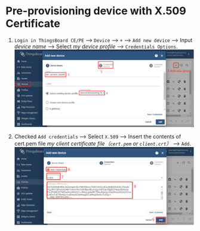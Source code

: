 # Pre-provisioning device with X.509 Certificate

1. `Login in ThingsBoard CE/PE` --> `Device` --> `+` --> `Add new device` --> Input *device name* --> Select *my device profile* --> `Credentials Options`.
    ![image](images/pre-provisioning-device-with-x509-ceritificate/pre-provisioning-device-with-x509-ceritificate-1.png) 

1. Checked `Add credentials` --> Select `X.509` --> Insert the contents of cert.pem file *my client certificate file（`cert.pem` or `client.crt`）* --> `Add`.
    ![image](images/pre-provisioning-device-with-x509-ceritificate/pre-provisioning-device-with-x509-ceritificate-2.png)
